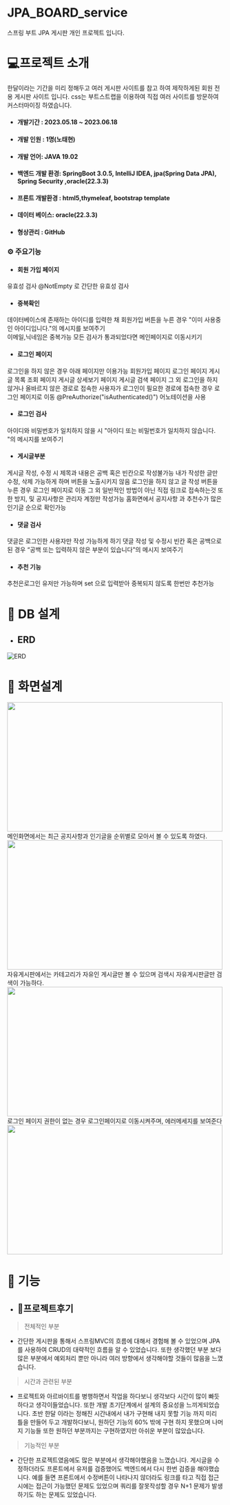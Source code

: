 # JPA_BOARD_service

스프링 부트 JPA 게시판 개인 프로젝트 입니다.

# 💻프로젝트 소개
한달이라는 기간을 미리 정해두고 여러 게시판 사이트를 참고 하여 제작하게된 회원 전용 게시판 사이트 입니다.
css는 부트스트랩을 이용하여 직접 여러 사이트를 방문하여 커스터마이징 하였습니다.
* #### 개발기간 : 2023.05.18 ~ 2023.06.18
* #### 개발 인원 : 1명(노태현)
* #### 개발 언어: JAVA 19.02
* #### 백엔드 개발 환경: SpringBoot 3.0.5, IntelliJ IDEA, jpa(Spring Data JPA), Spring Security ,oracle(22.3.3)
* #### 프론트 개발환경 : html5,thymeleaf, bootstrap template
* #### 데이터 베이스: oracle(22.3.3)
* #### 형상관리 : GitHub


### ⚙ 주요기능
* #### 회원 가입 페이지
 유효성 검사
 @NotEmpty 로 간단한 유효성 검사

* #### 중복확인

데이터베이스에 존재하는 아이디를 입력한 채 회원가입 버튼을 누른 경우 "이미 사용중인 아이디입니다."의 메시지를 보여주기
<br>이메일,닉네임은 중복가능 모든 검사가 통과되었다면 메인페이지로 이동시키기

* #### 로그인 페이지

로그인을 하지 않은 경우 아래 페이지만 이용가능
회원가입 페이지
로그인 페이지
게시글 목록 조회 페이지
게시글 상세보기 페이지
게시글 검색 페이지
그 외 로그인을 하지 않거나 올바르지 않은 경로로 접속한 사용자가 로그인이 필요한 경로에 접속한 경우 로그인 페이지로 이동
@PreAuthorize("isAuthenticated()") 어노테이션을 사용


* #### 로그인 검사

아이디와 비밀번호가 일치하지 않을 시 "아이디 또는 비밀번호가 일치하지 않습니다. "의 메시지를 보여주기


* #### 게시글부분

게시글 작성, 수정 시 제목과 내용은 공백 혹은 빈칸으로 작성불가능
내가 작성한 글만 수정, 삭제 가능하게 하며 버튼을 노출시키지 않음 로그인을 하지 않고 글 작성 버튼을 누른 경우 로그인 페이지로 이동
그 외 일반적인 방법이 아닌 직접 링크로 접속하는것 또한 방지, 및 공지사항은 관리자 계정만 작성가능
홈화면에서 공지사항 과 추천수가 많은 인기글 순으로 확인가능

* #### 댓글 검사

댓글은 로그인한 사용자만 작성 가능하게 하기
댓글 작성 및 수정시 빈칸 혹은 공백으로 된 경우 “공백 또는 입력하지 않은 부분이 있습니다”의 메시지 보여주기

* #### 추천 기능
추천은로그인 유저만 가능하며 set 으로 입력받아 중복되지 않도록 한번만 추천가능

   


# 🧰 DB 설계

+ ## ERD
![ERD](https://github.com/taehyeon1222/JPA_board/assets/129807676/96443dff-d496-45b7-86ae-19e7f07538a5)

# 🧹 화면설계



<img src="https://github.com/taehyeon1222/JPA_board/assets/129807676/90966bcd-0a1f-44d1-bbd3-2d53df4a0015" width="500" height="300">
<br>
메인화면에서는 최근 공지사항과 인기글을 순위별로 모아서 볼 수 있도록 하였다.

<img src="https://github.com/taehyeon1222/JPA_board/assets/129807676/f677cd48-8997-4a73-83ae-c5d227b31765)" width="500" height="300">
<br>
자유게시판에서는 카테고리가 자유인 게시글만 볼 수 있으며 검색시 자유게시판글만 검색이 가능하다.

<img src="https://github.com/taehyeon1222/JPA_board/assets/129807676/f1fd3595-fbbe-4d45-ac7c-9a360988c637" width="500" height="300">
<br>
로그인 페이지 권한이 없는 경우 로그인페이지로 이동시켜주며, 에러메세지를 보여준다
<img src="https://github.com/taehyeon1222/JPA_board/assets/129807676/c6037467-af0d-4192-ac69-eff54884f34c" width="500" height="300">
<br>

# 🔨 기능



+ ## 💭프로젝트후기

> 전체적인 부분
+ 간단한 게시판을 통해서 스프링MVC의 흐름에 대해서 경험해 볼 수 있었으며 JPA를 사용하여 CRUD의 대략적인 흐름을 알 수 있었습니다.
  또한 생각했던 부분 보다 많은 부분에서 예외처리 뿐만 아니라 여러 방향에서 생각해야할 것들이 많음을 느꼈습니다.

  
 > 시간과 관련된 부분 
+ 프로젝트와 아르바이트를 병행하면서 작업을 하다보니 생각보다 시간이 많이 빠듯하다고 생각이들었습니다.
또한 개발 초기단계에서 설계의 중요성을 느끼게되었습니다.
초반 한달 이라는 정해진 시간내에서 내가 구현해 내지 못할 기능 까지 미리 틀을 만들어 두고 개발하다보니,
원하던 기능의 60% 밖에 구현 하지 못했으며 나머지 기능들 또한 원하던 부분까지는 구현하였지만 아쉬운 부분이 많았습니다.

> 기능적인 부분
+ 간단한 프로젝트였음에도 많은 부분에서 생각해야했음을 느꼈습니다.
  게시글을 수정하더라도 프론트에서 유저를 검증했어도 백엔드에서 다시 한번 검증을 해야했습니다.
  예를 들면 프론트에서 수정버튼이 나타나지 않더라도 링크를 타고 직접 접근시에는 접근이 가능했던 문제도 있었으며
  쿼리를 잘못작성할 경우 N+1 문제가 발생하기도 하는 문제도 있었습니다.  
  
